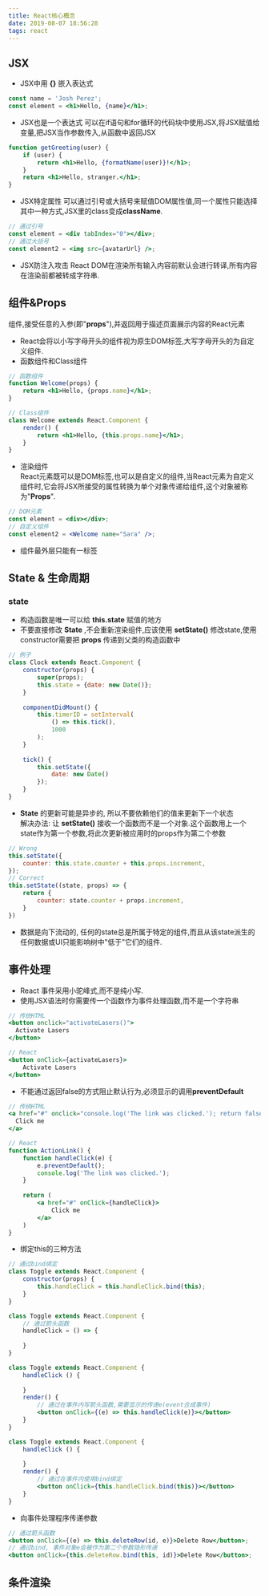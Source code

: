 ```yaml
---
title: React核心概念
date: 2019-08-07 18:56:28
tags: react
---
```


## JSX
- JSX中用 **{}** 嵌入表达式
```jsx harmony
const name = 'Josh Perez';
const element = <h1>Hello, {name}</h1>;
```
- JSX也是一个表达式
可以在if语句和for循环的代码块中使用JSX,将JSX赋值给变量,把JSX当作参数传入,从函数中返回JSX
```jsx harmony
function getGreeting(user) {
    if (user) {
        return <h1>Hello, {formatName(user)}!</h1>;
    }
    return <h1>Hello, stranger.</h1>;
}
```
- JSX特定属性
可以通过引号或大括号来赋值DOM属性值,同一个属性只能选择其中一种方式,JSX里的class变成**className**.
```jsx harmony
// 通过引号
const element = <div tabIndex="0"></div>;
// 通过大括号
const element2 = <img src={avatarUrl} />;
```
- JSX防注入攻击 React DOM在渲染所有输入内容前默认会进行转译,所有内容在渲染前都被转成字符串.

## 组件&Props
组件,接受任意的入参(即"**props**"),并返回用于描述页面展示内容的React元素
- React会将以小写字母开头的组件视为原生DOM标签,大写字母开头的为自定义组件.
- 函数组件和Class组件
```jsx harmony
// 函数组件
function Welcome(props) {
    return <h1>Hello, {props.name}</h1>;
}

// Class组件
class Welcome extends React.Component {
    render() {
        return <h1>Hello, {this.props.name}</h1>;
    }
}
```
- 渲染组件  
React元素既可以是DOM标签,也可以是自定义的组件,当React元素为自定义组件时,它会将JSX所接受的属性转换为单个对象传递给组件,这个对象被称为"**Props**".
````jsx harmony
// DOM元素
const element = <div></div>;
// 自定义组件
const element2 = <Welcome name="Sara" />;
````
- 组件最外层只能有一标签

## State & 生命周期
### state
- 构造函数是唯一可以给 **this.state** 赋值的地方
- 不要直接修改 **State** ,不会重新渲染组件,应该使用 **setState()** 修改state,使用constructor需要把 **props** 传递到父类的构造函数中
```jsx harmony
// 例子
class Clock extends React.Component {
    constructor(props) {
        super(props);
        this.state = {date: new Date()};
    }
    
    componentDidMount() {
        this.timerID = setInterval(
            () => this.tick(),
            1000
        );
    }
    
    tick() {
        this.setState({
            date: new Date()
        });
    }
}
```
- **State** 的更新可能是异步的, 所以不要依赖他们的值来更新下一个状态  
解决办法: 让 **setState()** 接收一个函数而不是一个对象.这个函数用上一个state作为第一个参数,将此次更新被应用时的props作为第二个参数
```jsx harmony
// Wrong
this.setState({
    counter: this.state.counter + this.props.increment,
});
// Correct
this.setState((state, props) => {
    return {
        counter: state.counter + props.increment,
    }
})
```
- 数据是向下流动的, 任何的state总是所属于特定的组件,而且从该state派生的任何数据或UI只能影响树中"低于"它们的组件.

## 事件处理
- React 事件采用小驼峰式,而不是纯小写.
- 使用JSX语法时你需要传一个函数作为事件处理函数,而不是一个字符串
```jsx harmony
// 传统HTML
<button onclick="activateLasers()">
  Activate Lasers
</button>

// React
<button onClick={activateLasers}>
    Activate Lasers
</button>
```
- 不能通过返回false的方式阻止默认行为,必须显示的调用**preventDefault**
```jsx harmony
// 传统HTML
<a href="#" onclick="console.log('The link was clicked.'); return false">
  Click me
</a>

// React
function ActionLink() {
    function handleClick(e) {
        e.preventDefault();
        console.log('The link was clicked.');
    }
    
    return (
        <a href="#" onClick={handleClick}>
            Click me
        </a>
    )
}
```
- 绑定this的三种方法
```jsx harmony
// 通过bind绑定
class Toggle extends React.Component {
    constructor(props) {
        this.handleClick = this.handleClick.bind(this);
    }
}

class Toggle extends React.Component {
    // 通过箭头函数
    handleClick = () => {
        
    }    
}

class Toggle extends React.Component {
    handleClick () {
        
    }
    render() {
        // 通过在事件内写箭头函数,需要显示的传递e(event合成事件)
        <button onClick={(e) => this.handleClick(e)}></button>
    }
}

class Toggle extends React.Component {
    handleClick () {
        
    }
    render() {
        // 通过在事件内使用bind绑定
        <button onClick={this.handleClick.bind(this)}></button>
    }
}
``` 
- 向事件处理程序传递参数
```jsx harmony
// 通过箭头函数
<button onClick={(e) => this.deleteRow(id, e)}>Delete Row</button>;
// 通过bind, 事件对象e会被作为第二个参数隐形传递
<button onClick={this.deleteRow.bind(this, id)}>Delete Row</button>; 
```

## 条件渲染
